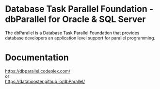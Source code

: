 # Database Task Parallel Foundation - dbParallel for Oracle &#38; SQL Server
The dbParallel is a Database Task Parallel Foundation that provides database developers an application level support for parallel programming.

# Documentation
https://dbparallel.codeplex.com/  
or  
https://databooster.github.io/dbParallel/

